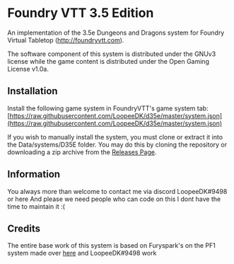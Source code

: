# Foundry VTT 3.5 Edition

An implementation of the 3.5e Dungeons and Dragons system for Foundry Virtual
Tabletop (http://foundryvtt.com).

The software component of this system is distributed under the GNUv3 license
while the game content is distributed under the Open Gaming License v1.0a.

## Installation

Install the following game system in FoundryVTT's game system tab: [https://raw.githubusercontent.com/LoopeeDK/d35e/master/system.json](https://raw.githubusercontent.com/LoopeeDK/d35e/master/system.json)

If you wish to manually install the system, you must clone or extract it into
the Data/systems/D35E folder. You may do this by cloning the repository or
downloading a zip archive from the [Releases Page](https://github.com/LoopeeDK/D35E/archive/master.zip).

## Information

You always more than welcome to contact me via discord LoopeeDK#9498 or here
And please we need people who can code on this I dont have the time to maintain it :(

## Credits

The entire base work of this system is based on Furyspark's
on the PF1 system made over [here](https://gitlab.com/Furyspark/foundryvtt-pathfinder1)  and LoopeeDK#9498 work 

